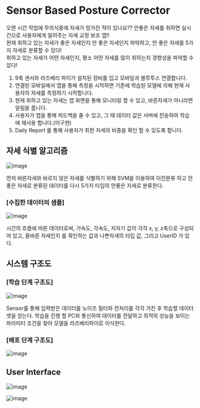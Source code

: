 # Sensor Based Posture Corrector

오랜 시간 작업에 무의식중에 자세가 망가진 적이 있나요?? 안좋은 자세를 취하면 실시간으로 사용자에게 알려주는 자세 교정 보조 앱!!  
현재 취하고 있는 자세가 좋은 자세인지 안 좋은 자세인지 파악하고, 안 좋은 자세를 5가지 자세로 분류할 수 있다!  
취하고 있는 자세가 어떤 자세인지, 평소 어떤 자세를 많이 취하는지 경향성을 파악할 수 있다!  


1. 9축 센서와 라즈베리 파이가 설치된 장비를 입고 모바일과 블루투스 연결합니다. 
2. 연결된 모바일에서 앱을 통해 측정을 시작하면 기존에 학습된 모델에 의해 현재 사용자의 자세를 측정하기 시작합니다.
3. 현재 취하고 있는 자세는 앱 화면을 통해 모니터링 할 수 있고, 바른자세가 아니라면 알림을 줍니다.
4. 사용자가 앱을 통해 피드백을 줄 수 있고, 그 때 데이터 값은 서버에 전송하여 학습에 재사용 합니다.(미구현)
5. Daily Report 를 통해 사용자가 취한 자세의 비중을 확인 할 수 있도록 합니다.


## 자세 식별 알고리즘

![image](https://user-images.githubusercontent.com/49424965/127861646-ac7af054-599d-4745-8c6e-486cc84b6708.png)

먼저 바른자세와 바르지 않은 자세를 식별하기 위해 SVM을 이용하여 이진분류 하고
안좋은 자세로 분류된 데이터를 다시 5가지 타입의 안좋은 자세로 분류한다.


### [수집한 데이터의 샘플]
![image](https://user-images.githubusercontent.com/49424965/127861822-b42b162a-279c-463b-9daf-ebddad24205c.png)

시간의 흐름에 따른 데이터로써,
가속도, 각속도, 지자기 값이 각각 x, y, z축으로 구성되어 있고, 올바른 자세인지 를 확인하는 값과 나쁜자세의 타입 값, 그리고 UserID 가 있다.

## 시스템 구조도

### [학습 단계 구조도]

![image](https://user-images.githubusercontent.com/49424965/127862079-ea1fb068-33bd-401d-bbeb-c8fa6cab631f.png)

Sensor를 통해 입력받은 데이터를 노이즈 필터와 전처리를 각각 거친 후 학습할 데이터 셋을 얻는다.
학습을 진행 할 PC와 통신하여 데이터를 전달하고 최적의 성능을 보이는 파라미터 조건을 찾아 모델을 라즈베리파이로 이식한다.


### [배포 단계 구조도]

![image](https://user-images.githubusercontent.com/49424965/127862152-81d3a993-e303-430c-b41b-eb05174635a0.png)



## User Interface

![image](https://user-images.githubusercontent.com/49424965/127862358-6fe58177-62ee-461a-89b4-5af9eb744fab.png)


![image](https://user-images.githubusercontent.com/49424965/127862369-990697cc-3935-45ee-a82c-7deebf5672d8.png)


